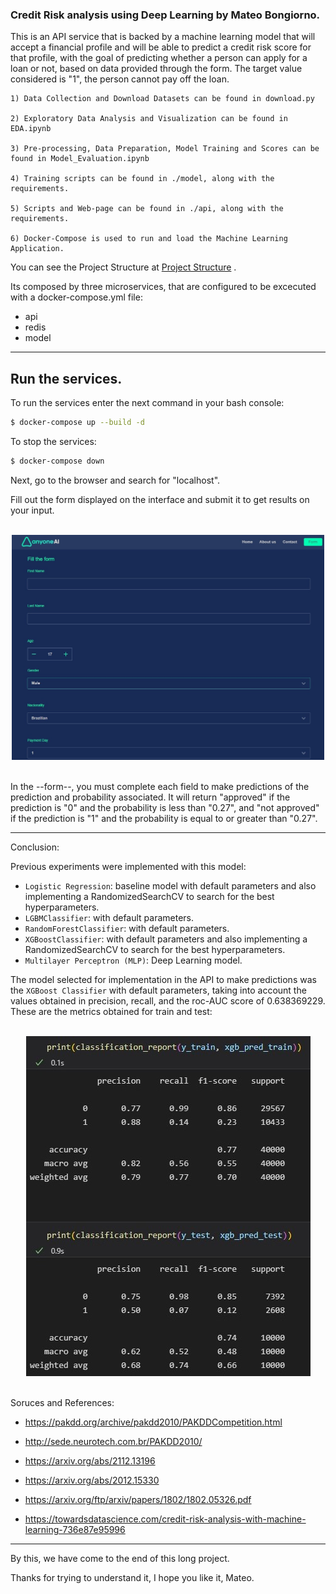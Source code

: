 ### Credit Risk analysis using Deep Learning by Mateo Bongiorno. 

This is an API service that is backed by a machine learning model that will accept a financial profile and will be able to predict a credit risk score for that profile, with the goal of predicting whether a person can apply for a loan or not, based on data provided through the form. The target value considered is "1", the person cannot pay off the loan.

<Here is what you need to see with respect to the steps followed...>

    1) Data Collection and Download Datasets can be found in download.py

    2) Exploratory Data Analysis and Visualization can be found in EDA.ipynb

    3) Pre-processing, Data Preparation, Model Training and Scores can be found in Model_Evaluation.ipynb

    4) Training scripts can be found in ./model, along with the requirements.

    5) Scripts and Web-page can be found in ./api, along with the requirements.

    6) Docker-Compose is used to run and load the Machine Learning Application. 

You can see the Project Structure at [Project Structure](proj_structure.md) .

Its composed by three microservices, that are configured to be excecuted with a docker-compose.yml file:

- api
- redis
- model

------------------------------------------------------------------------------------------------------

## Run the services.
To run the services enter the next command in your bash console:

```bash
$ docker-compose up --build -d
```

To stop the services:

```bash
$ docker-compose down
```

Next, go to the browser and search for "localhost".

Fill out the form displayed on the interface and submit it to get results on your input.

<div align="center"><br>
    <img src="api/static/images/formweb.jpg" width=500 height=360/>
</div><br>

In the --form--, you must complete each field to make predictions of the prediction and probability associated. It will return "approved" if the prediction is "0" and the probability is less than "0.27", and "not approved" if the prediction is "1" and the probability is equal to or greater than "0.27".

-------------------------------------------------------------------------------------------------------

Conclusion:

Previous experiments were implemented with this model:

- `Logistic Regression`: baseline model with default parameters and also implementing a RandomizedSearchCV to search for the best hyperparameters.
- `LGBMClassifier`: with default parameters.
- `RandomForestClassifier`: with default parameters.
- `XGBoostClassifier`: with default parameters and also implementing a RandomizedSearchCV to search for the best hyperparameters.
- `Multilayer Perceptron (MLP)`: Deep Learning model.

The model selected for implementation in the API to make predictions was the `XGBoost Classifier` with default parameters, taking into account the values obtained in precision, recall, and the roc-AUC score of 0.638369229.
These are the metrics obtained for train and test:

<div align="center"><br>
    <img src="api/static/images/xgb_metrics.jpg"/>
</div><br>

Soruces and References:

- https://pakdd.org/archive/pakdd2010/PAKDDCompetition.html

- http://sede.neurotech.com.br/PAKDD2010/

- https://arxiv.org/abs/2112.13196

- https://arxiv.org/abs/2012.15330

- https://arxiv.org/ftp/arxiv/papers/1802/1802.05326.pdf

- https://towardsdatascience.com/credit-risk-analysis-with-machine-learning-736e87e95996

--------------------------------------------------------------------------------------------------------

By this, we have come to the end of this long project.

Thanks for trying to understand it, I hope you like it,
Mateo.
